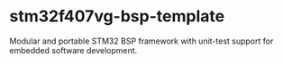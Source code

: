 # stm32f407vg-bsp-template
Modular and portable STM32 BSP framework with unit-test support for embedded software development.
